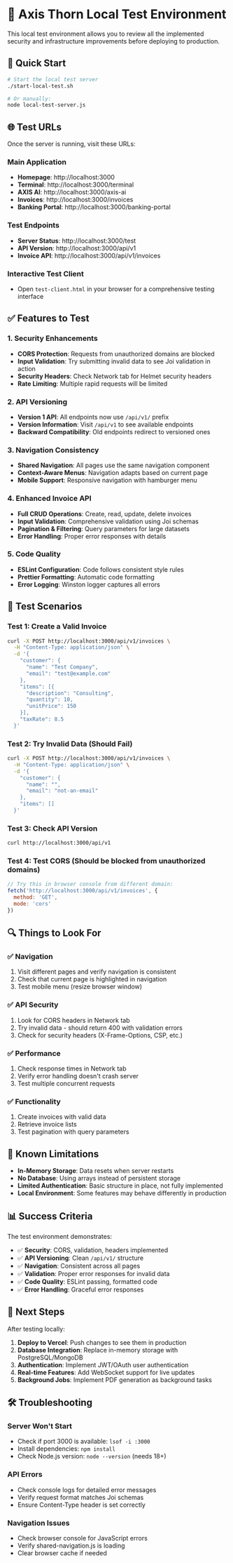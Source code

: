 # 🧪 Axis Thorn Local Test Environment

This local test environment allows you to review all the implemented security and infrastructure improvements before deploying to production.

## 🚀 Quick Start

```bash
# Start the local test server
./start-local-test.sh

# Or manually:
node local-test-server.js
```

## 🌐 Test URLs

Once the server is running, visit these URLs:

### Main Application
- **Homepage**: http://localhost:3000
- **Terminal**: http://localhost:3000/terminal
- **AXIS AI**: http://localhost:3000/axis-ai
- **Invoices**: http://localhost:3000/invoices
- **Banking Portal**: http://localhost:3000/banking-portal

### Test Endpoints
- **Server Status**: http://localhost:3000/test
- **API Version**: http://localhost:3000/api/v1
- **Invoice API**: http://localhost:3000/api/v1/invoices

### Interactive Test Client
- Open `test-client.html` in your browser for a comprehensive testing interface

## ✅ Features to Test

### 1. **Security Enhancements**
- **CORS Protection**: Requests from unauthorized domains are blocked
- **Input Validation**: Try submitting invalid data to see Joi validation in action
- **Security Headers**: Check Network tab for Helmet security headers
- **Rate Limiting**: Multiple rapid requests will be limited

### 2. **API Versioning**
- **Version 1 API**: All endpoints now use `/api/v1/` prefix
- **Version Information**: Visit `/api/v1` to see available endpoints
- **Backward Compatibility**: Old endpoints redirect to versioned ones

### 3. **Navigation Consistency**
- **Shared Navigation**: All pages use the same navigation component
- **Context-Aware Menus**: Navigation adapts based on current page
- **Mobile Support**: Responsive navigation with hamburger menu

### 4. **Enhanced Invoice API**
- **Full CRUD Operations**: Create, read, update, delete invoices
- **Input Validation**: Comprehensive validation using Joi schemas
- **Pagination & Filtering**: Query parameters for large datasets
- **Error Handling**: Proper error responses with details

### 5. **Code Quality**
- **ESLint Configuration**: Code follows consistent style rules
- **Prettier Formatting**: Automatic code formatting
- **Error Logging**: Winston logger captures all errors

## 🧪 Test Scenarios

### Test 1: Create a Valid Invoice
```bash
curl -X POST http://localhost:3000/api/v1/invoices \
  -H "Content-Type: application/json" \
  -d '{
    "customer": {
      "name": "Test Company",
      "email": "test@example.com"
    },
    "items": [{
      "description": "Consulting",
      "quantity": 10,
      "unitPrice": 150
    }],
    "taxRate": 8.5
  }'
```

### Test 2: Try Invalid Data (Should Fail)
```bash
curl -X POST http://localhost:3000/api/v1/invoices \
  -H "Content-Type: application/json" \
  -d '{
    "customer": {
      "name": "",
      "email": "not-an-email"
    },
    "items": []
  }'
```

### Test 3: Check API Version
```bash
curl http://localhost:3000/api/v1
```

### Test 4: Test CORS (Should be blocked from unauthorized domains)
```javascript
// Try this in browser console from different domain:
fetch('http://localhost:3000/api/v1/invoices', {
  method: 'GET',
  mode: 'cors'
})
```

## 🔍 Things to Look For

### ✅ Navigation
1. Visit different pages and verify navigation is consistent
2. Check that current page is highlighted in navigation
3. Test mobile menu (resize browser window)

### ✅ API Security
1. Look for CORS headers in Network tab
2. Try invalid data - should return 400 with validation errors
3. Check for security headers (X-Frame-Options, CSP, etc.)

### ✅ Performance
1. Check response times in Network tab
2. Verify error handling doesn't crash server
3. Test multiple concurrent requests

### ✅ Functionality
1. Create invoices with valid data
2. Retrieve invoice lists
3. Test pagination with query parameters

## 🐛 Known Limitations

- **In-Memory Storage**: Data resets when server restarts
- **No Database**: Using arrays instead of persistent storage
- **Limited Authentication**: Basic structure in place, not fully implemented
- **Local Environment**: Some features may behave differently in production

## 📊 Success Criteria

The test environment demonstrates:

- ✅ **Security**: CORS, validation, headers implemented
- ✅ **API Versioning**: Clean `/api/v1/` structure
- ✅ **Navigation**: Consistent across all pages
- ✅ **Validation**: Proper error responses for invalid data
- ✅ **Code Quality**: ESLint passing, formatted code
- ✅ **Error Handling**: Graceful error responses

## 🚀 Next Steps

After testing locally:

1. **Deploy to Vercel**: Push changes to see them in production
2. **Database Integration**: Replace in-memory storage with PostgreSQL/MongoDB
3. **Authentication**: Implement JWT/OAuth user authentication
4. **Real-time Features**: Add WebSocket support for live updates
5. **Background Jobs**: Implement PDF generation as background tasks

## 🛠 Troubleshooting

### Server Won't Start
- Check if port 3000 is available: `lsof -i :3000`
- Install dependencies: `npm install`
- Check Node.js version: `node --version` (needs 18+)

### API Errors
- Check console logs for detailed error messages
- Verify request format matches Joi schemas
- Ensure Content-Type header is set correctly

### Navigation Issues
- Check browser console for JavaScript errors
- Verify shared-navigation.js is loading
- Clear browser cache if needed
